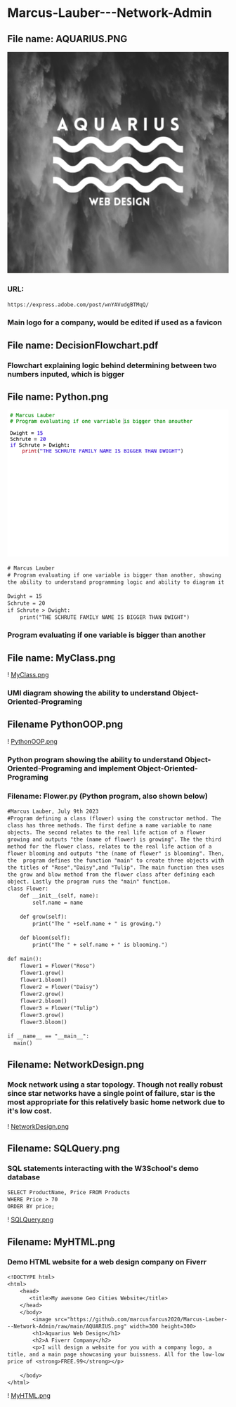 # Marcus-Lauber---Network-Admin

## File name: AQUARIUS.PNG 
![test](/AQUARIUS.png)
### URL:
`https://express.adobe.com/post/wnYAVudgBTMqQ/`
### Main logo for a company, would be edited if used as a favicon

## File name: DecisionFlowchart.pdf
### Flowchart explaining logic behind determining between two numbers inputed, which is bigger

## File name: Python.png
![Python.png](/Python.png)
```
# Marcus Lauber
# Program evaluating if one variable is bigger than another, showing the ability to understand programming logic and ability to diagram it 

Dwight = 15
Schrute = 20
if Schrute > Dwight:
	print("THE SCHRUTE FAMILY NAME IS BIGGER THAN DWIGHT")
```
### Program evaluating if one variable is bigger than another

## File name: MyClass.png
! [MyClass.png](/MyClass.png)
### UMl diagram showing the ability to understand Object-Oriented-Programing

## Filename PythonOOP.png
! [PythonOOP.png](/PythonOOP.png)
### Python program showing the ability to understand Object-Oriented-Programing and implement Object-Oriented-Programing
### Filename: Flower.py (Python program, also shown below)
```
#Marcus Lauber, July 9th 2023
#Program defining a class (flower) using the constructor method. The class has three methods. The first define a name variable to name objects. The second relates to the real life action of a flower growing and outputs "the (name of flower) is growing". The the third method for the flower class, relates to the real life action of a flower blooming and outputs "the (name of flower" is blooming". Then, the  program defines the function "main" to create three objects with the titles of "Rose","Daisy",and "Tulip". The main function then uses the grow and blow method from the flower class after defining each object. Lastly the program runs the "main" function.
class Flower:
    def __init__(self, name):
        self.name = name

    def grow(self):
        print("The " +self.name + " is growing.")

    def bloom(self):
        print("The " + self.name + " is blooming.")

def main():
    flower1 = Flower("Rose")
    flower1.grow()
    flower1.bloom()
    flower2 = Flower("Daisy")
    flower2.grow()
    flower2.bloom()
    flower3 = Flower("Tulip")
    flower3.grow()
    flower3.bloom()

if __name__ == "__main__":
  main()
```
## Filename: NetworkDesign.png
### Mock network using a star topology. Though not really robust since star networks have a single point of failure, star is the most appropriate for this relatively basic home network due to it's low cost.
! [NetworkDesign.png](/NetworkDesign.png)

## Filename: SQLQuery.png
### SQL statements interacting with the W3School's demo database
```
SELECT ProductName, Price FROM Products
WHERE Price > 70
ORDER BY price;
```
! [SQLQuery.png](/SQLQuery.png)

## Filename: MyHTML.png
### Demo HTML website for a web design company on Fiverr
```
<!DOCTYPE html>
<html>
	<head>
 	   <title>My awesome Geo Cities Website</title>
	</head>
	</body>
		<image src="https://github.com/marcusfarcus2020/Marcus-Lauber---Network-Admin/raw/main/AQUARIUS.png" width=300 height=300>
		<h1>Aquarius Web Design</h1>
		<h2>A Fiverr Company</h2>
        <p>I will design a website for you with a company logo, a title, and a main page showcasing your buissness. All for the low-low price of <strong>FREE.99</strong></p>

	</body>
</html>
```
! [MyHTML.png](MyHTML.png)
